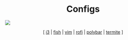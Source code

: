 <h1 align="center">Configs</h1>

<img src="./img.png" align="center">

<p align="center">
  [ <a href="./Current/i3/.config/i3">i3</a> | <a href="./Current/fish/.config/fish">fish</a> |   <a href="./Current/nvim/.config/nvim/init.vim">vim</a> | <a href="./Current/rofi/.config/rofi/config.rasi">rofi</a> | <a href="./Current/polybar/.config/polybar">polybar</a> | <a href="./Current/termite/.config/termite/config">termite</a> ]
</p>

